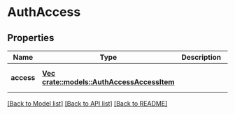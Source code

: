 # AuthAccess

## Properties
Name | Type | Description | Notes
------------ | ------------- | ------------- | -------------
**access** | [**Vec <crate::models::AuthAccessAccessItem>**](AuthAccessAccessItem.md) |  | [optional] [default to null]

[[Back to Model list]](../README.md#documentation-for-models) [[Back to API list]](../README.md#documentation-for-api-endpoints) [[Back to README]](../README.md)


